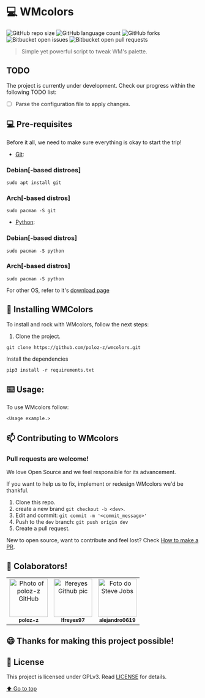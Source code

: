 # 💻 WMcolors

![GitHub repo size](https://img.shields.io/github/repo-size/poloz-z/wmcolors?style=for-the-badge)
![GitHub language count](https://img.shields.io/github/languages/count/poloz-z/wmcolors?style=for-the-badge)
![GitHub forks](https://img.shields.io/github/forks/poloz-z/wmcolors?style=for-the-badge)
![Bitbucket open issues](https://img.shields.io/bitbucket/issues/poloz-z/wmcolors?style=for-the-badge)
![Bitbucket open pull requests](https://img.shields.io/bitbucket/pr-raw/poloz-z/wmcolors?style=for-the-badge)

<!---- <img src="Image-example" alt="Screenshot"> ---->

> Simple yet powerful script to tweak WM's palette.

## TODO

The project is currently under development. Check our progress within the following TODO list:

- [ ] Parse the configuration file to apply changes.

## 💻 Pre-requisites

Before it all, we need to make sure everything is okay to start the trip!
<!--- Packages needed to accomplish the installation process.-->
- [Git](https://git-scm.com/):

### Debian[-based distroes]

```
sudo apt install git
```

### Arch[-based distros]

```
sudo pacman -S git
```

- [Python](https://www.python.org/):

### Debian[-based distros]

```
sudo pacman -S python
```

### Arch[-based distros]

```
sudo pacman -S python
```

For other OS, refer to it's [download page](https://www.python.org/downloads/)


## 🚀 Installing WMColors

To install and rock with WMcolors, follow the next steps:

1. Clone the project.

```
git clone https://github.com/poloz-z/wmcolors.git
```

Install the dependencies
```
pip3 install -r requirements.txt
```

## ⌨️ Usage:

To use WMcolors follow:

```
<Usage example.>
```

## 📫 Contributing to WMcolors

### Pull requests are welcome!

We love Open Source and we feel responsible for its advancement.

If you want to help us to fix, implement or redesign WMcolors we'd be thankful. 

1. Clone this repo.
2. create a new brand `git checkout -b <dev>`.
3. Edit and commit: `git commit -m '<commit_message>'`
4. Push to the ``dev`` branch: `git push origin dev`
5. Create a pull request.

New to open source, want to contribute and feel lost? Check
[How to make a PR](https://help.github.com/en/github/collaborating-with-issues-and-pull-requests/creating-a-pull-request).

## 🤝 Colaborators!
<table>
  <tr>
    <td align="center">
      <a href="https://github.com/poloz-z">
        <img src="https://avatars.githubusercontent.com/u/79715563?v=4" width="100px;" alt="Photo of poloz-z GitHub"/><br>
        <sub>
          <b>poloz-z</b>
        </sub>
      </a>
    </td>
    <td align="center">
      <a href="https://github.com/lfreyes97">
        <img src="https://avatars.githubusercontent.com/u/13804007?v=4" width="100px;" alt="lfereyes Github pic"/><br>
        <sub>
          <b>lfreyes97</b>
        </sub>
      </a>
    </td>
    <td align="center">
      <a href="https://github.com/alejandro0619">
        <img src="https://avatars.githubusercontent.com/u/63134049?v=4" width="100px;" alt="Foto do Steve Jobs"/><br>
        <sub>
          <b>alejandro0619</b>
        </sub>
      </a>
    </td>
  </tr>
</table>


## 😄 Thanks for making this project possible!<br>


## 📝 License

This project is licensed under GPLv3. Read [LICENSE](LICENSE ) for details.

[⬆ Go to top](#)<br>
